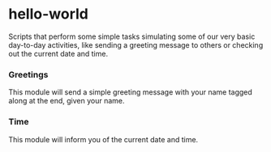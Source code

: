 # hello-world

Scripts that perform some simple tasks simulating some of
our very basic day-to-day activities, like sending a greeting
message to others or checking out the current date and time.

### Greetings

This module will send a simple greeting message with your name
tagged along at the end, given your name.

### Time

This module will inform you of the current date and time.
